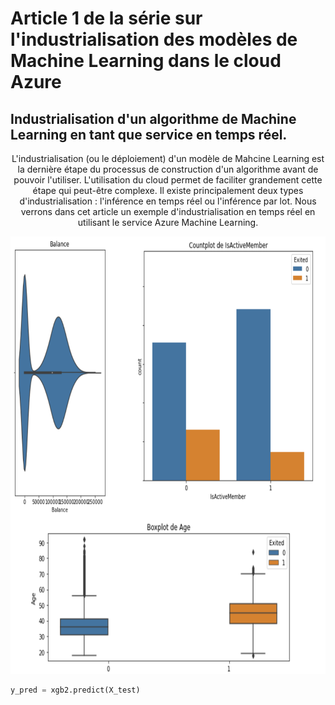 # Article 1 de la série sur l'industrialisation des modèles de Machine Learning dans le cloud Azure

## Industrialisation d'un algorithme de Machine Learning en tant que service en temps réel.

<p align="center">
L'industrialisation (ou le déploiement) d'un modèle de Mahcine Learning est la dernière étape du processus de construction d'un algorithme avant de pouvoir l'utiliser. 
L'utilisation du cloud permet de faciliter grandement cette étape qui peut-être complexe.
Il existe principalement deux types d'industrialisation : l'inférence en temps réel ou l'inférence par lot. 
Nous verrons dans cet article un exemple d'industrialisation en temps réel en utilisant le service Azure Machine Learning. 
</p>

<p align="center">
  <img width="700" height="700" src="/Pictures/Image14.png">
</p>

```python
y_pred = xgb2.predict(X_test)
```

